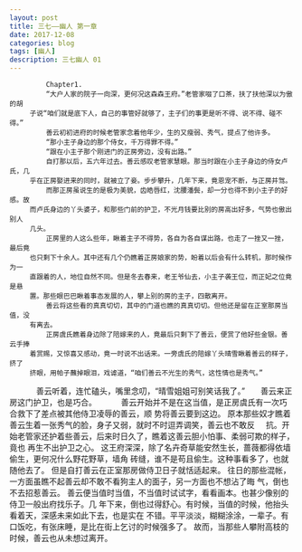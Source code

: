 ```yaml
---
layout: post
title: 三七——幽人 第一章
date: 2017-12-08
categories: blog
tags: [幽人]
description: 三七幽人 01
---
```



             Chapter1.
             “大户人家的院子一向深，更何况这森森王府。”老管家啜了口茶，扶了扶他深以为傲的胡
         子说“咱们就是底下人，自己的事管好就够了，主子们的事更是听不得、说不得、碰不得。”
             善云初初进府的时候老管家念着他年少，生的又瘦弱、秀气，提点了他许多。
             “那小主子身边的那个侍女，千万得罪不得。”
             “跟在小主子那个刚进门的正房旁边，没有出路。”
             自打那以后，五六年过去。善云感叹老管家慧眼。那当时跟在小主子身边的侍女卢氏，几
         乎在正房娶进来的同时，就被立了妾。步步攀升，几年下来，竟恩宠不断，与正房并驾。
             而那正房虽说生的是极为美貌，齿皓唇红，沈腰潘鬓，却一分也得不到小主子的好感。故
         而卢氏身边的丫头婆子，和那些门前的护卫，不光月钱要比别的房高出好多，气势也傲出别人
         几头。
             正房里的人这么些年，瞅着主子不得势，各自为各自谋出路，也走了一挫又一挫，最后竟
         也只剩下十余人。其中还有几个仍瞧着正房娘家的势，盼着以后会有什么转机，那时候作为一
         直跟着的人，地位自然不同。但是冬去春来，老王爷仙去，小主子袭王位，而正妃之位竟是悬
         置。那些眼巴巴瞅着事态发展的人，攀上别的房的主子，四散离开。
             善云将这些看的真真切切，其中的门道也瞧的真真切切。但他还是留在正室那房当值，没
         有离去。
             正房虞氏瞧着身边除了陪嫁来的人，竟最后只剩下了善云，便赏了他好些金银。善云手捧
         着赏赐，又惊喜又感动，竟一时说不出话来。一旁虞氏的陪嫁丫头晴雪瞅着善云的样子，挤了
         挤眼，用帕子蘸掉眼泪，戏谑道，“咱们善云不光生的秀气，这性情也是秀气。”
         
         
             善云听着，连忙磕头，嘴里念叨，“晴雪姐姐可别笑话我了。”
             善云来正房这门护卫，也是巧合。
             善云开始并不是在这当值，是正房虞氏有一次巧合救下了差点被其他侍卫凌辱的善云，顺
         势将善云要到这边。
             原本那些奴才瞧着善云生着一张秀气的脸，身子又弱，就时不时逗弄调笑，善云也不敢反
         抗。开始老管家还护着些善云，后来时日久了，瞧着这善云胆小怕事、柔弱可欺的样子，竟也
         再生不出护卫之心。
             这王府深深，除了名卉奇草能安然生长，蔷薇都得依墙偷生，更何况什么野花野草，墙角
         砖缝，谁不是苟且偷生。这种事看多了，也就随他去了。
             但是自打善云在正室那房做侍卫日子就恬适起来。
             往日的那些混帐，一方面虽瞧不起善云却不敢不看狗主人的面子，另一方面也不想沾了晦
         气，倒也不去招惹善云。
             善云便当值时当值，不当值时试试字，看看画本。也甚少像别的侍卫一般出府找乐子。几
         年下来，倒也过得舒心。有时候，当值的时候，他抬头看着天，深感未来如此下去，也是实在
         不错。平平淡淡，糊糊涂涂，一辈子。有口饭吃，有张床睡，是比在街上乞讨的时候强多了。
             故而，当那些人攀附高枝的时候，善云也从未想过离开。
  
    
